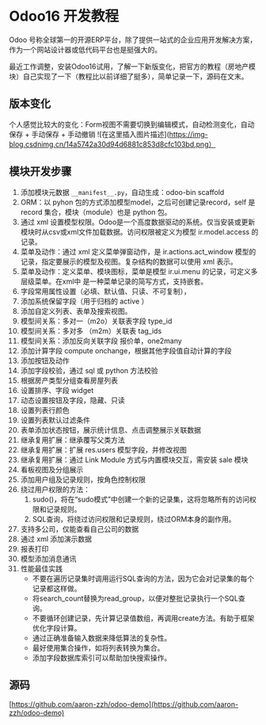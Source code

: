 # Odoo16 开发教程

Odoo 号称全球第一的开源ERP平台，除了提供一站式的企业应用开发解决方案，作为一个网站设计器或低代码平台也是挺强大的。

最近工作调整，安装Odoo16试用，了解一下新版变化，把官方的教程（房地产模块）自己实现了一下（教程比以前详细了挺多），简单记录一下，源码在文末。

## 版本变化

个人感觉比较大的变化：Form视图不需要切换到编辑模式，自动检测变化，自动保存 + 手动保存 + 手动撤销
![在这里插入图片描述](https://img-blog.csdnimg.cn/14a5742a30d94d6881c853d8cfc103bd.png）

## 模块开发步骤
1. 添加模块元数据 `__manifest__.py`，自动生成：odoo-bin scaffold <module name> <where to put it>
2. ORM：以 pyhon 包的方式添加模型model，之后可创建记录record，self 是 record 集合，模块（module）也是 python 包。
3. 通过 xml 设置模型权限。Odoo是一个高度数据驱动的系统。仅当安装或更新模块时从csv或xml文件加载数据。访问权限被定义为模型 ir.model.access 的记录。
4. 菜单及动作：通过 xml 定义菜单弹窗动作，是 ir.actions.act_window 模型的记录，指定要展示的模型及视图。复杂结构的数据可以使用 xml 表示。
5. 菜单及动作：定义菜单、模块图标，菜单是模型 ir.ui.menu 的记录，可定义多层级菜单。在xml中 <menuitem> 是一种菜单记录的简写方式，支持嵌套。
6. 字段常用属性设置（必填、默认值、只读、不可复制），
7. 添加系统保留字段（用于归档的 active ） 
8. 添加自定义列表、表单及搜索视图。
9. 模型间关系：多对一（m2o）关联表字段  type_id
10. 模型间关系：多对多 （m2m）关联表  tag_ids
11. 模型间关系：添加反向关联字段 报价单，one2many
12. 添加计算字段 compute onchange，根据其他字段值自动计算的字段
13. 添加按钮及动作
14. 添加字段校验，通过 sql 或 python 方法校验
15. 根据房产类型分组查看房屋列表
16. 设置排序、字段 widget
17. 动态设置按钮及字段，隐藏、只读
18. 设置列表行颜色
19. 设置列表默认过滤条件
20. 表单添加状态按钮，展示统计信息、点击调整展示关联数据
21. 继承复用扩展：继承覆写父类方法
22. 继承复用扩展：扩展 res.users 模型字段，并修改视图
23. 继承复用扩展：通过 Link Module 方式与内置模块交互，需安装 sale 模块
24. 看板视图及分组展示
25. 添加用户组及记录规则，按角色控制权限
26. 绕过用户权限的方法：
	1. sudo()，将在“sudo模式”中创建一个新的记录集，这将忽略所有的访问权限和记录规则。
	2. SQL查询，将绕过访问权限和记录规则，绕过ORM本身的副作用。
27. 支持多公司，仅能查看自己公司的数据
28. 通过 xml 添加演示数据
29. 报表打印
30. 模型添加消息通讯
31. 性能最佳实践
	- 不要在遍历记录集时调用运行SQL查询的方法，因为它会对记录集的每个记录都这样做。
	- 将search_count替换为read_group，以便对整批记录执行一个SQL查询。
	- 不要循环创建记录，先计算记录值数组，再调用create方法。有助于框架优化字段计算。
	- 通过正确准备输入数据来降低算法的复杂性。
	- 最好使用集合操作，如将列表转换为集合。
	- 添加字段数据库索引可以帮助加快搜索操作。


## 源码

[https://github.com/aaron-zzh/odoo-demo](https://github.com/aaron-zzh/odoo-demo)

